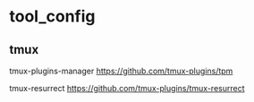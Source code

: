 # tool_config

## tmux
tmux-plugins-manager
  https://github.com/tmux-plugins/tpm

tmux-resurrect
  https://github.com/tmux-plugins/tmux-resurrect

